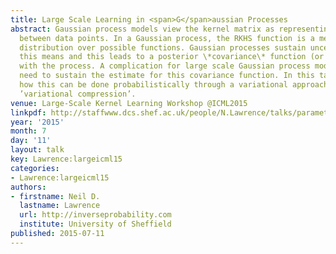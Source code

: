 ```yaml
---
title: Large Scale Learning in <span>G</span>aussian Processes
abstract: Gaussian process models view the kernel matrix as representing the covariance
  between data points. In a Gaussian process, the RKHS function is a mean of a posterior
  distribution over possible functions. Gaussian processes sustain uncertainty around
  this means and this leads to a posterior \*covariance\* function (or kernel) associated
  with the process. A complication for large scale Gaussian process models is the
  need to sustain the estimate for this covariance function. In this talk we’ll review
  how this can be done probabilistically through a variational approach we know as
  ’variational compression’.
venue: Large-Scale Kernel Learning Workshop @ICML2015
linkpdf: http://staffwww.dcs.shef.ac.uk/people/N.Lawrence/talks/parametric_icmllskw15.pdf
year: '2015'
month: 7
day: '11'
layout: talk
key: Lawrence:largeicml15
categories:
- Lawrence:largeicml15
authors:
- firstname: Neil D.
  lastname: Lawrence
  url: http://inverseprobability.com
  institute: University of Sheffield
published: 2015-07-11
---
```

